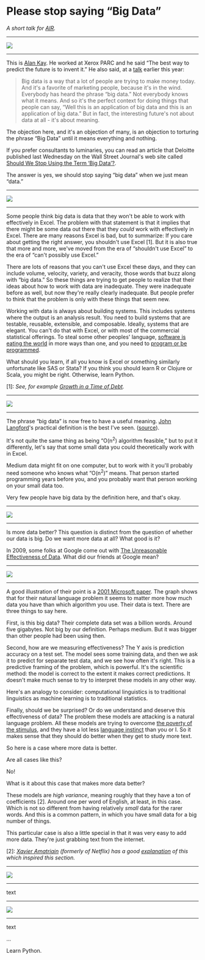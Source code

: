 # Please stop saying “Big Data”


*A short talk for [AIR](http://www.air.org/).*


-----

![](alan_kay.jpg)

-----

This is [Alan Kay](http://en.wikipedia.org/wiki/Alan_Kay). He worked at Xerox PARC and he said “The best way to predict the future is to invent it.” He also said, at a [talk](https://www.youtube.com/watch?v=gTAghAJcO1o) earlier this year:

> Big data is a way that a lot of people are trying to make money today. And it's a favorite of marketing people, because it's in the wind. Everybody has heard the phrase “big data.” Not everybody knows what it means. And so it's the perfect context for doing things that people can say, “Well this is an application of big data and this is an application of big data.” But in fact, the interesting future's not about data at all - it's about meaning.

The objection here, and it's an objection of many, is an objection to torturing the phrase “Big Data” until it means everything and nothing.

If you prefer consultants to luminaries, you can read an article that Deloitte published last Wednesday on the Wall Street Journal's web site called [Should We Stop Using the Term ‘Big Data’?](http://deloitte.wsj.com/cio/2014/12/10/should-we-stop-using-the-term-big-data/).

The answer is yes, we should stop saying “big data” when we just mean “data.”


-----

![](excel.png)

-----

Some people think big data is data that they won't be able to work with effectively in Excel. The problem with that statement is that it implies that there might be some data out there that they *could* work with effectively in Excel. There are many reasons Excel is bad, but to summarize: If you care about getting the right answer, you shouldn't use Excel [1]. But it is also true that more and more, we've moved from the era of “shouldn't use Excel” to the era of “can't possibly use Excel.”

There are lots of reasons that you can't use Excel these days, and they can include volume, velocity, variety, and veracity, those words that buzz along with “big data.” So these things are trying to get people to realize that their ideas about how to work with data are inadequate. They were inadequate before as well, but now they're really clearly inadequate. But people prefer to think that the problem is only with these things that seem new.

Working with data is always about building systems. This includes systems where the output is an analysis result. You need to build systems that are testable, reusable, extensible, and composable. Ideally, systems that are elegant. You can't do that with Excel, or with most of the commercial statistical offerings. To steal some other peoples' language, [software is eating the world](http://www.wsj.com/articles/SB10001424053111903480904576512250915629460) in more ways than one, and you need to [program or be programmed](http://www.rushkoff.com/program-or-be-programmed/).

What should you learn, if all you know is Excel or something similarly unfortunate like SAS or Stata? If you think you should learn R or Clojure or Scala, you might be right. Otherwise, learn Python.

[1]: *See, for example [Growth in a Time of Debt](http://www.businessweek.com/articles/2013-04-18/faq-reinhart-rogoff-and-the-excel-error-that-changed-history).*


-----

![](big_data.png)

-----

The phrase “big data” is now free to have a useful meaning. [John Langford](http://en.wikipedia.org/wiki/John_Langford_%28computer_scientist%29)'s practical definition is the best I've seen. ([source](http://people.cs.umass.edu/~mcgregor/stocworkshop/langford.pdf)).

It's not quite the same thing as being “O(n<sup>2</sup>) algorithm feasible,” but to put it differently, let's say that some small data you could theoretically work with in Excel.

Medium data might fit on one computer, but to work with it you'll probably need someone who knows what “O(n<sup>2</sup>)” means. That person started programming years before you, and you probably want that person working on your small data too.

Very few people have big data by the definition here, and that's okay.


-----

![](unreasonable_data.png)

-----

Is more data better? This question is distinct from the question of whether our data is big. Do we want more data at all? What good is it?

In 2009, some folks at Google come out with [The Unreasonable Effectiveness of Data](http://static.googleusercontent.com/media/research.google.com/en/us/pubs/archive/35179.pdf). What did our friends at Google mean?


-----

![](scaling_corpora.png)

-----

A good illustration of their point is a [2001 Microsoft paper](http://dl.acm.org/citation.cfm?id=1073017). The graph shows that for their natural language problem it seems to matter more how much data you have than which algorithm you use. Their data is text. There are three things to say here.

First, is this big data? Their complete data set was a billion words. Around five gigabytes. Not big by our definition. Perhaps medium. But it was bigger than other people had been using then.

Second, how are we measuring effectiveness? The Y axis is prediction accuracy on a test set. The model sees some training data, and then we ask it to predict for separate test data, and we see how often it's right. This is a predictive framing of the problem, which is powerful. It's the scientific method: the model is correct to the extent it makes correct predictions. It doesn't make much sense to try to interpret these models in any other way.

Here's an analogy to consider: computational linguistics is to traditional linguistics as machine learning is to traditional statistics.

Finally, should we be surprised? Or do we understand and deserve this effectiveness of data? The problem these models are attacking is a natural language problem. All these models are trying to overcome [the poverty of the stimulus](http://en.wikipedia.org/wiki/Poverty_of_the_stimulus), and they have a lot less [language instinct](http://en.wikipedia.org/wiki/The_Language_Instinct) than you or I. So it makes sense that they should do better when they get to study more text.

So here is a case where more data is better.

Are all cases like this?

No!

What is it about this case that makes more data better?

These models are *high variance*, meaning roughly that they have a ton of coefficients [2]. Around one per word of English, at least, in this case. Which is not so different from having relatively *small* data for the rarer words. And this is a common pattern, in which you have small data for a big number of things.

This particular case is also a little special in that it was very easy to add more data. They're just grabbing text from the internet.

[2]: *[Xavier Amatriain](http://xavier.amatriain.net/) (formerly of Netflix) has a good [explanation](http://technocalifornia.blogspot.com/2012/07/more-data-or-better-models.html) of this which inspired this section.*


-----

![](big_complex.png)

-----

text


-----

![](big_complex_possible.png)

-----

text


...

Learn Python.
